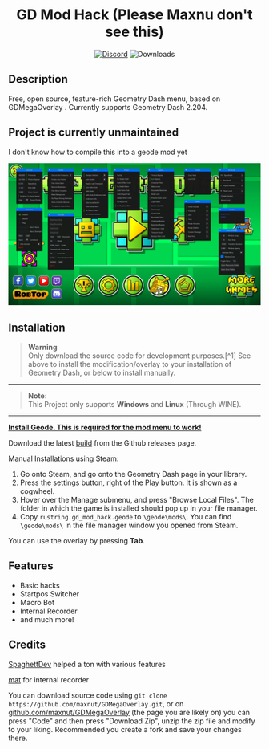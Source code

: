<div align="center">

# GD Mod Hack (Please Maxnu don't see this)
[![Discord](https://img.shields.io/discord/1035900688737255425?label=discord&logo=discord)](https://discord.gg/nbDjEg7SSU)
![Downloads](https://img.shields.io/github/downloads/maxnut/GDMegaOverlay/total)
</div>

## Description

Free, open source, feature-rich Geometry Dash menu, based on GDMegaOverlay . Currently supports Geometry Dash 2.204.

## Project is currently unmaintained 

I don't know how to compile this into a geode mod yet

![Menu screen](/img/screen.jpg)

## Installation

> **Warning** <br>
> Only download the source code for development purposes.[^1] See above to install the modification/overlay to your installation of Geometry Dash, or below to install manually.
---
> **Note:** <br>
> This Project only supports **Windows** and **Linux** (Through WINE).
---
[**Install Geode. This is required for the mod menu to work!**](https://geode-sdk.org/install/)

Download the latest [build](https://github.com/maxnut/GDMegaOverlay/releases/latest) from the Github releases page. <br>

Manual Installations using Steam:
1. Go onto Steam, and go onto the Geometry Dash page in your library.
2. Press the settings button, right of the Play button. It is shown as a cogwheel.
3. Hover over the Manage submenu, and press "Browse Local Files". The folder in which the game is installed should pop up in your file manager.
4. Copy `rustring.gd_mod_hack.geode` to `\geode\mods\`. You can find `\geode\mods\` in the file manager window you opened from Steam.

You can use the overlay by pressing **Tab**.

## Features

* Basic hacks
* Startpos Switcher
* Macro Bot
* Internal Recorder
* and much more!

## Credits

[SpaghettDev](https://github.com/SpaghettDev) helped a ton with various features

[mat](https://github.com/matcool) for internal recorder

You can download source code using ``git clone https://github.com/maxnut/GDMegaOverlay.git``, or on [github.com/maxnut/GDMegaOverlay](https://github.com/maxnut/GDMegaOverlay) (the page you are likely on) you can press "Code" and then press "Download Zip", unzip the zip file and modify to your liking. Recommended you create a fork and save your changes there.
